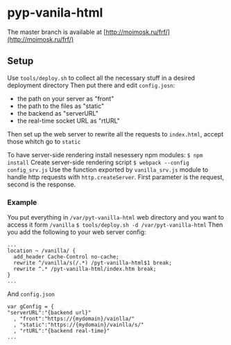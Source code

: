 # pyp-vanila-html
The master branch is available at [http://moimosk.ru/frf/](http://moimosk.ru/frf/)
## Setup
Use `tools/deploy.sh` to collect all the necessary stuff in a desired deployment directory
Then put there and edit `config.josn`:
- the path on your server as "front"
- the path to the files as "static"
- the backend as "serverURL"
- the real-time socket URL as "rtURL"
 
Then set up the web server to rewrite all the requests to `index.html`, accept those whitch go to `static`

To have server-side rendering install nesessery npm modules: `$ npm install`
Create server-side rendering script `$ webpack --config config_srv.js`
Use the function exported by `vanilla_srv.js` module to handle http requests with `http.createServer`. First parameter is the request, second is the response.

### Example
 You put everything in `/var/pyt-vanilla-html` web directory and you want to access it form `/vanilla`
 `$ tools/deploy.sh -d /var/pyt-vanilla-html`
 Then you add the following to your web server config:
```
...
location ~ /vanilla/ {
  add_header Cache-Control no-cache;
  rewrite ^/vanilla/s(/.*) /pyt-vanilla-html$1 break;
  rewrite ^.* /pyt-vanilla-html/index.htm break;
}
...
```
  And `config.json`
```
var gConfig = {
"serverURL":"{backend url}"
  , "front":"https://{mydomain}/vainlla/"
  , "static":"https://{mydomain}/vainlla/s/"
  , "rtURL":"{backend real-time}"
...
```


 
 
